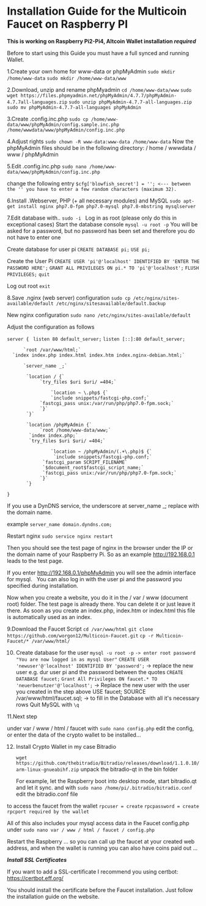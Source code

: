 
# Installation Guide for the Multicoin Faucet on Raspberry PI
**This is working on Raspberry Pi2-Pi4, Altcoin Wallet installation _required_**

Before to start using this Guide you must have a full synced and running Wallet.

1.Create your own home for www-data or phpMyAdmin
  `sudo mkdir /home/www-data`
  `sudo mkdir /home/www-data/www`

2.Download, unzip and rename phpMyadmin
  `cd /home/www-data/www`
  `sudo wget https://files.phpmyadmin.net/phpMyAdmin/4.7.7/phpMyAdmin-4.7.7all-languages.zip`
  `sudo unzip phpMyAdmin-4.7.7-all-languages.zip`
  `sudo mv phpMyAdmin-4.7.7-all-languages phpMyAdmin` 

3.Create .config.inc.php
  `sudo cp /home/www-data/www/phpMyAdmin/config.sample.inc.php /home/wwwdata/www/phpMyAdmin/config.inc.php`

4.Adjust rights
 `sudo chown -R www-data:www-data /home/www-data`
  Now the phpMyAdmin files should be in the following directory: / home / wwwdata / www / phpMyAdmin

5.Edit .config.inc.php
  `sudo nano /home/www-data/www/phpMyAdmin/config.inc.php`
  
  change the following entry
  `$cfg['blowfish_secret'] = ''; <--- between the '' you have to enter a few random characters (maximum 32).`
  
6.Install .Webserver, PHP (+ all necessary modules) and MySQL
  `sudo apt-get install nginx php7.0-fpm php7.0-mysql php7.0-mbstring mysqlserver`
  
7.Edit database with..
  `sudo -i `
  Log in as root (please only do this in exceptional cases) Start the database console
  `mysql -u root -p`
  You will be asked for a password, but no password has been set and therefore you do not have to enter one
  
  Create database for user pi
  `CREATE DATABASE pi;`
  `USE pi;`
  
  Create the User Pi
  `CREATE USER 'pi'@'localhost' IDENTIFIED BY 'ENTER THE PASSWORD HERE';`
  `GRANT ALL PRIVILEGES ON pi.* TO 'pi'@'localhost';`
  `FLUSH PRIVILEGES;`
  `quit`
  
  Log out root
  `exit`
  
8.Save .nginx (web server) configuration
  `sudo cp /etc/nginx/sites-available/default /etc/nginx/sitesavailable/default.backup`
  
  New nginx configuration
  `sudo nano /etc/nginx/sites-available/default`
  
  Adjust the configuration as follows
  
  `server { `
          `listen 80 default_server;`
	  `listen [::]:80 default_server;` 
 
          `root /var/www/html;`
	  `index index.php index.html index.htm index.nginx-debian.html;` 
 
          `server_name _;` 
 
           `location / {`
	            `try_files $uri $uri/ =404;` 
 
                    `location ~ \.php$ {`
		            `include snippets/fastcgi-php.conf;`
			    `fastcgi_pass unix:/var/run/php/php7.0-fpm.sock;`
	            `}`  
           `}` 
 
           `location /phpMyAdmin {`
	            `root /home/www-data/www;`
		    `index index.php;`
		    `try_files $uri $uri/ =404;` 
 
                    `location ~ /phpMyAdmin/(.+\.php)$ {`
		             `include snippets/fastcgi-php.conf;`
			     `fastcgi_param SCRIPT_FILENAME`
			     `$document_root$fastcgi_script_name;`
			     `fastcgi_pass unix:/var/run/php/php7.0-fpm.sock;`
	            `}`
           `}
  `}`
  
  
  If you use a DynDNS service, the underscore at server_name _; replace with the domain name.
  
  example
  `server_name domain.dyndns.com;`
  
  Restart nginx
  `sudo service nginx restart`
  
  Then you should see the test page of nginx in the browser under the IP or the domain name of your Raspberry Pi.
  So as an example http://192.168.0.1 leads to the test page.
  
  If you enter http://192.168.0.1/phpMyAdmin you will see the admin interface for mysql.
 
  You can also log in with the user pi and the password you specified during installation.
  
  Now when you create a website, you do it in the / var / www (document root) folder. The test page is already there. 
  You can delete it
  or just leave it there. As soon as you create an index.php, index.htm or index.html this file is automatically used as an index.
  

9.Download the Faucet Script 
  `cd /var/www/html`
  `git clone https://github.com/worgon12/Multicoin-Faucet.git`
  `cp -r Multicoin-Faucet/* /var/www/html/`
  
  
10. Create database for the user
   `mysql -u root -p`
   `-> enter root password`
   `"You are now logged in as mysql User"`
   `CREATE USER 'newuser'@'localhost' IDENTIFIED BY 'password';`
   -> replace the new user e.g. dur user pi and the password between the quotes
   `CREATE DATABASE faucet;`
   `Grant All Privileges ON faucet.* TO 'neuerbenutzer'@'localhost';`
   -> Replace the new user with the user you created in the step above
   USE faucet; SOURCE /var/www/html/faucet.sql; -> to fill in the Database with all it's necessary rows
   Quit MySQL with
   `\q `
  
  
11.Next step

   under var / www / html / faucet with
   `sudo nano config.php`
   edit the config, or enter the data of the crypto wallet to be installed...
  
 

12. Install Crypto Wallet in my case Bitradio
    
    `wget https://github.com/thebitradio/Bitradio/releases/download/1.1.0.10/arm-linux-gnueabihf.zip`
    unpack the bitradio-qt in the bin folder
    
    For example, let the Raspberry boot into desktop mode, start bitradio.qt and let it sync. and with
    `sudo nano /home/pi/.bitradio/bitradio.conf`
    edit the bitradio.conf file

   to access the faucet from the wallet
   `rpcuser = create`
   `rpcpassword = create`
   `rpcport required by the wallet`
   
   All of this also includes your mysql access data in the Faucet config.php under
   `sudo nano var / www / html / faucet / config.php`
   
   Restart the Raspberry ... so you can call up the faucet at your created web address, and when the wallet is running you can also have    coins paid out ...
   
   




**_Install SSL Certificates_**

If you want to add a SSL-certificate I recommend you using certbot: https://certbot.eff.org/

You should install the certificate before the Faucet installation. Just follow the installation guide on the website.






	
